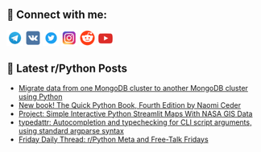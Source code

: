 ## 🔎 Connect with me:
[<img src="https://github.com/bullbesh/bullbesh/blob/main/images/Telegram.png" width="32" height="32" />](https://t.me/bullbesh)
[<img src="https://github.com/bullbesh/bullbesh/blob/main/images/VK.png" width="32" height="32" />](https://vk.com/bullbesh)
[<img src="https://github.com/bullbesh/bullbesh/blob/main/images/Twitter.png" width="32" height="32" />](https://twitter.com/bullbesh1)
[<img src="https://github.com/bullbesh/bullbesh/blob/main/images/Instagram.png" width="32" height="32" />](https://www.instagram.com/bullbesh)
[<img src="https://github.com/bullbesh/bullbesh/blob/main/images/Reddit.png" width="32" height="32" />](https://www.reddit.com/user/bullbesh)
[<img src="https://github.com/bullbesh/bullbesh/blob/main/images/YouTube.png" width="32" height="32" />](https://www.youtube.com/channel/UCtfjRs6uzgq5mfm8S06WTcg)

## 📕 Latest r/Python Posts
<!-- BLOG-POST-LIST:START -->
- [Migrate data from one MongoDB cluster to another MongoDB cluster using Python](https://www.reddit.com/r/Python/comments/1cjf4io/migrate_data_from_one_mongodb_cluster_to_another/)
- [New book! The Quick Python Book, Fourth Edition by Naomi Ceder](https://www.reddit.com/r/Python/comments/1cj8zp2/new_book_the_quick_python_book_fourth_edition_by/)
- [Project: Simple Interactive Python Streamlit Maps With NASA GIS Data](https://www.reddit.com/r/Python/comments/1cj57lw/project_simple_interactive_python_streamlit_maps/)
- [typedattr: Autocompletion and typechecking for CLI script arguments, using standard argparse syntax](https://www.reddit.com/r/Python/comments/1cj2ztk/typedattr_autocompletion_and_typechecking_for_cli/)
- [Friday Daily Thread: r/Python Meta and Free-Talk Fridays](https://www.reddit.com/r/Python/comments/1ciuske/friday_daily_thread_rpython_meta_and_freetalk/)
<!-- BLOG-POST-LIST:END -->
